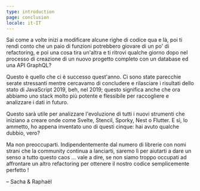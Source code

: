 ```yaml
---
type: introduction
page: conclusion
locale: it-IT
---
```


Sai come a volte inizi a modificare alcune righe di codice qua e là, poi ti rendi conto che un paio di funzioni potrebbero giovare di un po' di refactoring, e poi una cosa tira un'altra e ti ritrovi qualche giorno dopo nel processo di creazione di un nuovo progetto completo con un database ed una API GraphQL?

Questo è quello che ci è successo quest'anno. Ci sono state parecchie serate stressanti mentre cercavamo di concludere e rilasciare i risultati dello stato di JavaScript 2019, beh, nel 2019; questo significa anche che ora abbiamo uno stack molto più potente e flessibile per raccogliere e analizzare i dati in futuro.

Questo sarà utile per analizzare l'evoluzione di tutti i nuovi strumenti che iniziano a creare onde come Svelte, Stencil, Sporky, Nest o Flutter. E sì, lo ammetto, ho appena inventato uno di questi cinque: hai avuto qualche dubbio, vero?

Ma non preoccuparti. Indipendentemente dal numero di librerie con nomi strani che la community continua a lanciarti, saremo lì per aiutarti a dare un senso a tutto questo caos ... vale a dire, se non siamo troppo occupati ad affrontare un altro refactoring per ottenere il nostro codice semplicemente perfetto !

<span class="conclusion__byline">– Sacha & Raphaël</span>
